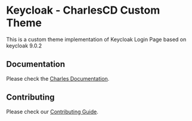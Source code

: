 # Keycloak - CharlesCD Custom Theme

This is a custom theme implementation of Keycloak Login Page based on keycloak 9.0.2

## Documentation

Please check the [Charles Documentation].

## Contributing 

Please check our [Contributing Guide].

[Charles Documentation]: https://docs.charlescd.io/
[Go environment]: https://golang.org/dl/
[Docker]: https://docs.docker.com/get-docker/
[Contributing Guide]: https://github.com/ZupIT/charlescd/blob/master/CONTRIBUTING.md
